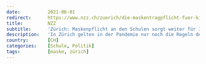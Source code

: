 ```yaml
---
date:          2021-06-01
redirect:      https://www.nzz.ch/zuerich/die-maskentragpflicht-fuer-kinder-gilt-noch-mindestens-bis-zu-den-sommerferien-obwohl-laut-regierung-nur-noch-bundesmassnahmen-gelten-sollten-ld.1627904
title:         NZZ
subtitle:      'Zürich: Maskenpflicht an den Schulen sorgt weiter für Irritation'
description:   'In Zürich gelten in der Pandemie nur noch die Regeln des Bundes, das hat der Regierungsrat beschlossen. Davon ausgenommen ist die Maskentragpflicht an den Volksschulen. Der Alleingang der Bildungsdirektion sorgt bei manchen für Verwirrung und Ärger.'
country:       [CH]
categories:    [Schule, Politik]
tags:          [maske, zürich]
---
```

